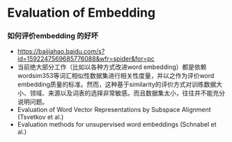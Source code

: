 # Evaluation of Embedding
### 如何评价embedding 的好坏
+ https://baijiahao.baidu.com/s?id=1592247569685776088&wfr=spider&for=pc
+ 当前绝大部分工作（比如以各种方式改进word embedding）都是依赖wordsim353等词汇相似性数据集进行相关性度量，并以之作为评价word embedding质量的标准。然而，这种基于similarity的评价方式对训练数据大小、领域、来源以及词表的选择非常敏感。而且数据集太小，往往并不能充分说明问题。
+ Evaluation of Word Vector Representations by Subspace Alignment (Tsvetkov et al.)
+ Evaluation methods for unsupervised word embeddings (Schnabel et al.)
